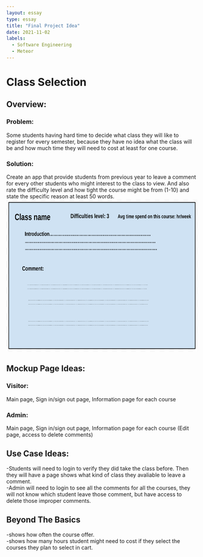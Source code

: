 ```yaml
---
layout: essay
type: essay
title: "Final Project Idea"
date: 2021-11-02
labels:
  - Software Engineering
  - Meteor
---
```

<h1>Class Selection</h1> 
<h2>Overview:</h2>
<h3>Problem:</h3> Some students having hard time to decide what class they will like to register for every semester, because they have no idea what the class will be and how much time they will need to cost at least for one course.
<h3>Solution:</h3> Create an app that provide students from previous year to leave a comment for every other students who might interest to the class to view. And also rate the difficulty level and how tight the course might be from (1-10) and state the specific reason at least 50 words.
<img src="/images/asample.png" data-canonical-src="/images/asample.png"  height="400" />
<h2>Mockup Page Ideas:</h2>
<h3>Visitor:</h3>
  Main page, Sign in/sign out page, Information page for each course
  <h3>Admin:</h3>
  Main page, Sign in/sign out page, Information page for each course (Edit page, access to delete comments) 
    
<h2>Use Case Ideas:</h2>
  -Students will need to login to verify they did take the class before. Then they will have a page shows what kind of class they avaliable to leave a comment.<br/>
  -Admin will need to login to see all the comments for all the courses, they will not know which student leave those comment, but have access to delete those improper comments.<br/>
  
<h2> Beyond The Basics </h2>
-shows how often the course offer.<br/>
-shows how many hours student might need to cost if they select the courses they plan to select in cart.
